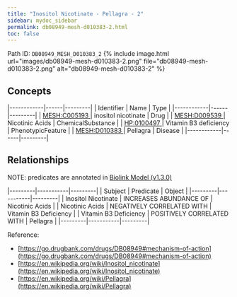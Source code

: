 ```yaml
---
title: "Inositol Nicotinate - Pellagra - 2"
sidebar: mydoc_sidebar
permalink: db08949-mesh-d010383-2.html
toc: false 
---
```



Path ID: `DB08949_MESH_D010383_2`
{% include image.html url="images/db08949-mesh-d010383-2.png" file="db08949-mesh-d010383-2.png" alt="db08949-mesh-d010383-2" %}

## Concepts

|------------|------|---------|
| Identifier | Name | Type    |
|------------|------|---------|
| <a href="https://identifiers.org/MESH:C005193">MESH:C005193 </a> | inositol nicotinate | Drug |
| <a href="https://identifiers.org/MESH:D009539">MESH:D009539 </a> | Nicotinic Acids | ChemicalSubstance |
| <a href="https://identifiers.org/HP:0100497">HP:0100497 </a> | Vitamin B3 deficiency | PhenotypicFeature |
| <a href="https://identifiers.org/MESH:D010383">MESH:D010383 </a> | Pellagra | Disease |
|------------|------|---------|

## Relationships


NOTE: predicates are annotated in <a href="https://github.com/biolink/biolink-model/releases/tag/v1.3.0">Biolink Model (v1.3.0)</a>

|---------|-----------|---------|
| Subject | Predicate | Object  |
|---------|-----------|---------|
| Inositol Nicotinate | INCREASES ABUNDANCE OF | Nicotinic Acids |
| Nicotinic Acids | NEGATIVELY CORRELATED WITH | Vitamin B3 Deficiency |
| Vitamin B3 Deficiency | POSITIVELY CORRELATED WITH | Pellagra |
|---------|-----------|---------|

Reference: 
  - [https://go.drugbank.com/drugs/DB08949#mechanism-of-action](https://go.drugbank.com/drugs/DB08949#mechanism-of-action)
  - [https://en.wikipedia.org/wiki/Inositol_nicotinate](https://en.wikipedia.org/wiki/Inositol_nicotinate)
  - [https://en.wikipedia.org/wiki/Pellagra](https://en.wikipedia.org/wiki/Pellagra)
